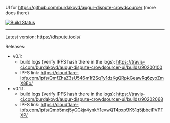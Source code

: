 UI for https://github.com/burdakovd/augur-dispute-crowdsourcer (more docs there)

[![Build Status](https://travis-ci.com/burdakovd/augur-dispute-crowdsourcer-ui.svg?branch=master)](https://travis-ci.com/burdakovd/augur-dispute-crowdsourcer-ui)

---

Latest version: https://dispute.tools/

Releases:
 - v0.1:
   - build logs (verify IPFS hash there in the logs): https://travis-ci.com/burdakovd/augur-dispute-crowdsourcer-ui/builds/90200100
   - IPFS link: https://cloudflare-ipfs.com/ipfs/QmfZhaZ3sU546m1f2SqTy1dzKgQRpkGeawRq6zyoZmX8Eo/
 - v0.1.1:
   - build logs (verify IPFS hash there in the logs): https://travis-ci.com/burdakovd/augur-dispute-crowdsourcer-ui/builds/90202068
   - IPFS link: https://cloudflare-ipfs.com/ipfs/Qmb5mxj5yGGkjr4ynkY1evwQT4pxp9K51q5jbbciPVPTXP/
